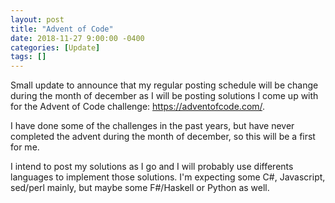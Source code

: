 ```yaml
---
layout: post
title: "Advent of Code"
date: 2018-11-27 9:00:00 -0400
categories: [Update]
tags: []
---
```

Small update to announce that my regular posting schedule will be change during the month of december as I will be posting solutions I come up with for the Advent of Code challenge: https://adventofcode.com/.

I have done some of the challenges in the past years, but have never completed the advent during the month of december, so this will be a first for me.

I intend to post my solutions as I go and I will probably use differents languages to implement those solutions. I'm expecting some C#, Javascript, sed/perl mainly, but maybe some F#/Haskell or Python as well.